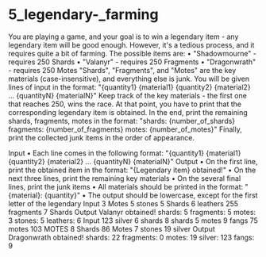 # 5_legendary-_farming
You are playing a game, and your goal is to win a legendary item - any legendary item will be good enough. However, it's a tedious process, and it requires quite a bit of farming. The possible items are:
•	"Shadowmourne" - requires 250 Shards
•	"Valanyr" - requires 250 Fragments
•	"Dragonwrath" - requires 250 Motes
"Shards", "Fragments", and "Motes" are the key materials 	(case-insensitive), and everything else is junk. 
You will be given lines of input in the format: 
"{quantity1} {material1} {quantity2} {material2} … {quantityN} {materialN}"
Keep track of the key materials - the first one that reaches 250, wins the race. At that point, you have to print that the corresponding legendary item is obtained. 
In the end, print the remaining shards, fragments, motes in the format:
"shards: {number_of_shards}
fragments: {number_of_fragments}
motes: {number_of_motes}"
Finally, print the collected junk items in the order of appearance.

Input
•	Each line comes in the following format: "{quantity1} {material1} {quantity2} {material2} … {quantityN} {materialN}"
Output
•	On the first line, print the obtained item in the format: "{Legendary item} obtained!"
•	On the next three lines, print the remaining key materials 
•	On the several final lines, print the junk items
•	All materials should be printed in the format: "{material}: {quantity}"
•	The output should be lowercase, except for the first letter of the legendary
Input
3 Motes 5 stones 5 Shards 6 leathers 255 fragments 7 Shards
Output
Valanyr obtained!
shards: 5
fragments: 5
motes: 3
stones: 5
leathers: 6
Input
123 silver 6 shards 8 shards 5 motes
9 fangs 75 motes 103 MOTES 8 Shards
86 Motes 7 stones 19 silver
Output
Dragonwrath obtained!
shards: 22
fragments: 0
motes: 19
silver: 123
fangs: 9
